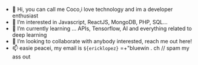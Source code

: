 - 👋 Hi, you can call me Coco,i love technology and im a developer enthusiast
- 👀 I’m interested in Javascript, ReactJS, MongoDB, PHP, SQL...
- 🌱 I’m currently learning ... APIs, Tensorflow, AI and everything related to deep learning
- 💞️ I’m looking to collaborate with anybody interested, reach me out here!
- 📫 easie peacei, my email is `${ericklopez}` =+"bluewin . ch // spam my ass out
